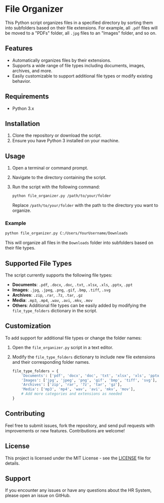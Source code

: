 # File Organizer

This Python script organizes files in a specified directory by sorting them into subfolders based on their file extensions. For example, all `.pdf` files will be moved to a "PDFs" folder, all `.jpg` files to an "Images" folder, and so on.

## Features

- Automatically organizes files by their extensions.
- Supports a wide range of file types including documents, images, archives, and more.
- Easily customizable to support additional file types or modify existing behavior.

## Requirements

- Python 3.x

## Installation

1. Clone the repository or download the script.
2. Ensure you have Python 3 installed on your machine.

## Usage

1. Open a terminal or command prompt.
2. Navigate to the directory containing the script.
3. Run the script with the following command:

    ```bash
    python file_organizer.py /path/to/your/folder
    ```

    Replace `/path/to/your/folder` with the path to the directory you want to organize.

### Example

```bash
python file_organizer.py C:/Users/YourUsername/Downloads
```

This will organize all files in the `Downloads` folder into subfolders based on their file types.

## Supported File Types

The script currently supports the following file types:

- **Documents**: `.pdf`, `.docx`, `.doc`, `.txt`, `.xlsx`, `.xls`, `.pptx`, `.ppt`
- **Images**: `.jpg`, `.jpeg`, `.png`, `.gif`, `.bmp`, `.tiff`, `.svg`
- **Archives**: `.zip`, `.rar`, `.7z`, `.tar`, `.gz`
- **Media**: `.mp3`, `.mp4`, `.wav`, `.avi`, `.mkv`, `.mov`
- **Others**: Additional file types can be easily added by modifying the `file_type_folders` dictionary in the script.

## Customization

To add support for additional file types or change the folder names:

1. Open the `file_organizer.py` script in a text editor.
2. Modify the `file_type_folders` dictionary to include new file extensions and their corresponding folder names.

    ```python
    file_type_folders = {
        'Documents': ['pdf', 'docx', 'doc', 'txt', 'xlsx', 'xls', 'pptx', 'ppt'],
        'Images': ['jpg', 'jpeg', 'png', 'gif', 'bmp', 'tiff', 'svg'],
        'Archives': ['zip', 'rar', '7z', 'tar', 'gz'],
        'Media': ['mp3', 'mp4', 'wav', 'avi', 'mkv', 'mov'],
        # Add more categories and extensions as needed
    }
    ```

## Contributing

Feel free to submit issues, fork the repository, and send pull requests with improvements or new features. Contributions are welcome!

## License

This project is licensed under the MIT License - see the [LICENSE](LICENSE) file for details.

## Support

If you encounter any issues or have any questions about the HR System, please open an issue on GitHub.
```
